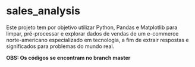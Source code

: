 # sales_analysis
Este projeto tem por objetivo utilizar Python, Pandas e Matplotlib para limpar, pré-processar e explorar dados de vendas de um e-commerce norte-americano especializado em tecnologia, a fim de extrair respostas e significados para problemas do mundo real.

**OBS: Os códigos se encontram no branch master**
